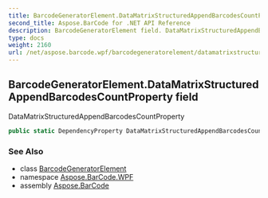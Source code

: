 ```yaml
---
title: BarcodeGeneratorElement.DataMatrixStructuredAppendBarcodesCountProperty
second_title: Aspose.BarCode for .NET API Reference
description: BarcodeGeneratorElement field. DataMatrixStructuredAppendBarcodesCountProperty
type: docs
weight: 2160
url: /net/aspose.barcode.wpf/barcodegeneratorelement/datamatrixstructuredappendbarcodescountproperty/
---
```

## BarcodeGeneratorElement.DataMatrixStructuredAppendBarcodesCountProperty field

DataMatrixStructuredAppendBarcodesCountProperty

```csharp
public static DependencyProperty DataMatrixStructuredAppendBarcodesCountProperty;
```

### See Also

* class [BarcodeGeneratorElement](../)
* namespace [Aspose.BarCode.WPF](../../barcodegeneratorelement/)
* assembly [Aspose.BarCode](../../../)


